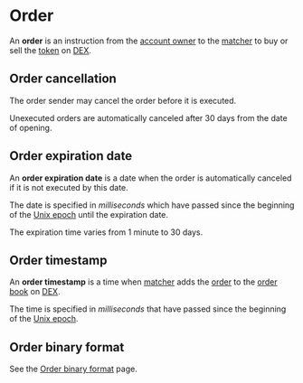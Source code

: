 # Order

An **order** is an instruction from the [account owner](/en/blockchain/account.md) to the [matcher](/en/waves-node/extensions/matcher.md) to buy or sell the [token](/en/blockchain/token.md) on [DEX](/waves-dex/about-waves-dex.md).

## Order cancellation

The order sender may cancel the order before it is executed.

Unexecuted orders are automatically canceled after 30 days from the date of opening.

## Order expiration date

An **order expiration date** is a date when the order is automatically canceled if it is not executed by this date.

The date is specified in _milliseconds_ which have passed since the beginning of the [Unix epoch](https://en.wikipedia.org/wiki/Unix_time) until the expiration date.

The expiration time varies from 1 minute to 30 days.

## Order timestamp

An **order timestamp** is a time when [matcher](/en/waves-node/extensions/matcher.md) adds the [order](/en/blockchain/order.md) to the [order book](https://en.wikipedia.org/wiki/Order_book_%28trading%29) on [DEX](/waves-dex/about-waves-dex.md).

The time is specified in _milliseconds_ that have passed since the beginning of the [Unix epoch](https://en.wikipedia.org/wiki/Unix_time).

## Order binary format

See the [Order binary format](/en/blockchain/binary-format/order-binary-format.md) page.
